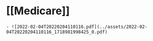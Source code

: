 # [[Medicare]]
	- ![2022-02-04T20220204110116.pdf](../assets/2022-02-04T20220204110116_1718981998425_0.pdf)